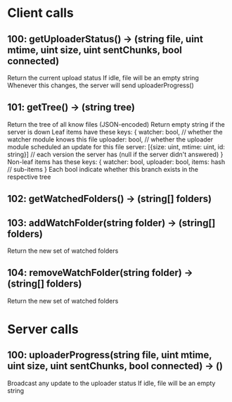 # Client calls

## 100: getUploaderStatus() -> (string file, uint mtime, uint size, uint sentChunks, bool connected)
Return the current upload status
If idle, file will be an empty string
Whenever this changes, the server will send uploaderProgress()

## 101: getTree() -> (string tree)
Return the tree of all know files (JSON-encoded)
Return empty string if the server is down
Leaf items have these keys:
	{
	watcher: bool, // whether the watcher module knows this file
	uploader: bool, // whether the uploader module scheduled an update for this file
	server: [{size: uint, mtime: uint, id: string}] // each version the server has (null if the server didn't answered)
	}
Non-leaf items has these keys:
	{
	watcher: bool,
	uploader: bool,
	items: hash // sub-items
	}
Each bool indicate whether this branch exists in the respective tree

## 102: getWatchedFolders() -> (string[] folders)

## 103: addWatchFolder(string folder) -> (string[] folders)
Return the new set of watched folders

## 104: removeWatchFolder(string folder) -> (string[] folders)
Return the new set of watched folders

# Server calls

## 100: uploaderProgress(string file, uint mtime, uint size, uint sentChunks, bool connected) -> ()
Broadcast any update to the uploader status
If idle, file will be an empty string
